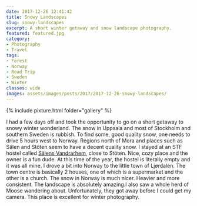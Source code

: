 ```yaml
---
date: 2017-12-26 12:41:42
title: Snowy Landscapes
slug: snowy-landscapes
excerpt: A short winter getaway and snow landscape photography.
featured: featured.jpg
category:
- Photography
- Travel
tags:
- Forest
- Norway
- Road Trip
- Sweden
- Winter
classes: wide
images: assets/images/posts/2017/2017-12-26-snowy-landscapes/
---
```


{% include pixture.html folder="gallery" %}

I had a few days off and took the opportunity to go on a short getaway to snowy winter wonderland. The snow in Uppsala and most of Stockholm and southern Sweden is rubbish. To find some, good quality snow, one needs to drive 5 hours west to Norway. Regions north of Mora and places such as Sälen and Stöten seem to have a decent quality snow. I stayed at an STF hostel called [Sälens Vandrarhem](https://www.salensvandrarhem.se/), close to Stöten. Nice, cozy place and the owner is a fun dude. At this time of the year, the hostel is literally empty and it was all mine. I drove a bit into Norway to the little town of Ljørdalen. The town centre is basically 2 houses, one of which is a supermarket and the other is a church. The snow in Norway is much nicer. Heavier and more consistent. The landscape is absolutely amazing.I also saw a whole herd of Moose wandering about. Unfortunately, they got away before I could get my camera. This place is excellent for winter photography.
